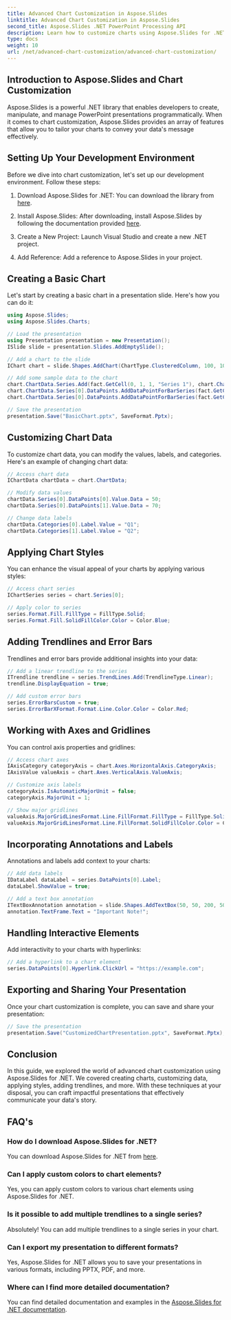 ```yaml
---
title: Advanced Chart Customization in Aspose.Slides
linktitle: Advanced Chart Customization in Aspose.Slides
second_title: Aspose.Slides .NET PowerPoint Processing API
description: Learn how to customize charts using Aspose.Slides for .NET. Step-by-step guide with source code for advanced presentation visuals.
type: docs
weight: 10
url: /net/advanced-chart-customization/advanced-chart-customization/
---
```


## Introduction to Aspose.Slides and Chart Customization

Aspose.Slides is a powerful .NET library that enables developers to create, manipulate, and manage PowerPoint presentations programmatically. When it comes to chart customization, Aspose.Slides provides an array of features that allow you to tailor your charts to convey your data's message effectively.

## Setting Up Your Development Environment

Before we dive into chart customization, let's set up our development environment. Follow these steps:

1. Download Aspose.Slides for .NET: You can download the library from [here](https://releases.aspose.com/slides/net).
   
2. Install Aspose.Slides: After downloading, install Aspose.Slides by following the documentation provided [here](https://docs.aspose.com/slides/net/installation/).

3. Create a New Project: Launch Visual Studio and create a new .NET project.

4. Add Reference: Add a reference to Aspose.Slides in your project.

## Creating a Basic Chart

Let's start by creating a basic chart in a presentation slide. Here's how you can do it:

```csharp
using Aspose.Slides;
using Aspose.Slides.Charts;

// Load the presentation
using Presentation presentation = new Presentation();
ISlide slide = presentation.Slides.AddEmptySlide();

// Add a chart to the slide
IChart chart = slide.Shapes.AddChart(ChartType.ClusteredColumn, 100, 100, 500, 300);

// Add some sample data to the chart
chart.ChartData.Series.Add(fact.GetCell(0, 1, 1, "Series 1"), chart.ChartData.Categories);
chart.ChartData.Series[0].DataPoints.AddDataPointForBarSeries(fact.GetCell(0, 1, 2, 20));
chart.ChartData.Series[0].DataPoints.AddDataPointForBarSeries(fact.GetCell(0, 1, 3, 30));

// Save the presentation
presentation.Save("BasicChart.pptx", SaveFormat.Pptx);
```

## Customizing Chart Data

To customize chart data, you can modify the values, labels, and categories. Here's an example of changing chart data:

```csharp
// Access chart data
IChartData chartData = chart.ChartData;

// Modify data values
chartData.Series[0].DataPoints[0].Value.Data = 50;
chartData.Series[0].DataPoints[1].Value.Data = 70;

// Change data labels
chartData.Categories[0].Label.Value = "Q1";
chartData.Categories[1].Label.Value = "Q2";
```

## Applying Chart Styles

You can enhance the visual appeal of your charts by applying various styles:

```csharp
// Access chart series
IChartSeries series = chart.Series[0];

// Apply color to series
series.Format.Fill.FillType = FillType.Solid;
series.Format.Fill.SolidFillColor.Color = Color.Blue;
```

## Adding Trendlines and Error Bars

Trendlines and error bars provide additional insights into your data:

```csharp
// Add a linear trendline to the series
ITrendline trendline = series.TrendLines.Add(TrendlineType.Linear);
trendline.DisplayEquation = true;

// Add custom error bars
series.ErrorBarsCustom = true;
series.ErrorBarXFormat.Format.Line.Color.Color = Color.Red;
```

## Working with Axes and Gridlines

You can control axis properties and gridlines:

```csharp
// Access chart axes
IAxisCategory categoryAxis = chart.Axes.HorizontalAxis.CategoryAxis;
IAxisValue valueAxis = chart.Axes.VerticalAxis.ValueAxis;

// Customize axis labels
categoryAxis.IsAutomaticMajorUnit = false;
categoryAxis.MajorUnit = 1;

// Show major gridlines
valueAxis.MajorGridLinesFormat.Line.FillFormat.FillType = FillType.Solid;
valueAxis.MajorGridLinesFormat.Line.FillFormat.SolidFillColor.Color = Color.LightGray;
```

## Incorporating Annotations and Labels

Annotations and labels add context to your charts:

```csharp
// Add data labels
IDataLabel dataLabel = series.DataPoints[0].Label;
dataLabel.ShowValue = true;

// Add a text box annotation
ITextBoxAnnotation annotation = slide.Shapes.AddTextBox(50, 50, 200, 50);
annotation.TextFrame.Text = "Important Note!";
```

## Handling Interactive Elements

Add interactivity to your charts with hyperlinks:

```csharp
// Add a hyperlink to a chart element
series.DataPoints[0].Hyperlink.ClickUrl = "https://example.com";
```

## Exporting and Sharing Your Presentation

Once your chart customization is complete, you can save and share your presentation:

```csharp
// Save the presentation
presentation.Save("CustomizedChartPresentation.pptx", SaveFormat.Pptx);
```

## Conclusion

In this guide, we explored the world of advanced chart customization using Aspose.Slides for .NET. We covered creating charts, customizing data, applying styles, adding trendlines, and more. With these techniques at your disposal, you can craft impactful presentations that effectively communicate your data's story.

## FAQ's

### How do I download Aspose.Slides for .NET?

You can download Aspose.Slides for .NET from [here](https://releases.aspose.com/slides/net).

### Can I apply custom colors to chart elements?

Yes, you can apply custom colors to various chart elements using Aspose.Slides for .NET.

### Is it possible to add multiple trendlines to a single series?

Absolutely! You can add multiple trendlines to a single series in your chart.

### Can I export my presentation to different formats?

Yes, Aspose.Slides for .NET allows you to save your presentations in various formats, including PPTX, PDF, and more.

### Where can I find more detailed documentation?

You can find detailed documentation and examples in the [Aspose.Slides for .NET documentation](https://reference.aspose.com/slides/net/).
